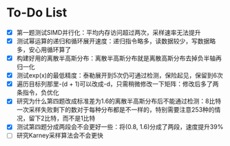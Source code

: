 <!--
 * @Author: AngieJC htk90uggk@outlook.com
 * @Date: 2024-05-10 22:59:19
 * @LastEditors: AngieJC htk90uggk@outlook.com
 * @LastEditTime: 2024-05-13 17:07:03
 * @FilePath: /Crypto-math_Challenge_2024/todo.md
-->
# To-Do List

- [x] 第一题测试SIMD并行化：平均内存访问超过两次，采样速率无法提升
- [x] 测试幂运算的递归和循环展开速度：递归指令略多，读数据较少，写数据略多，安心用循环算了
- [x] 构建好用的离散半高斯分布：离散半高斯分布就是离散高斯分布去掉负半轴再归一化
- [x] 测试exp(x)的最低精度：泰勒展开到5次仍可通过检测，保险起见，保留到6次
- [x] 遍历目标列那里-(d + 1)可以改成-d，只需稍微修改一下矩阵：修改后多了两条指令，负优化
- [x] 研究为什么第四题改成标准差为1.6的离散半高斯分布后不能通过检测：8比特一次采样失败剩下的数对于每种分布都是不一样的，特别需要注意253种的情况，留下2比特，而不是1比特
- [x] 测试第四题分成两段会不会更好一些：将(0.8, 1.6)分成了两段，速度提升39%
- [ ] 研究Karney采样算法会不会更快